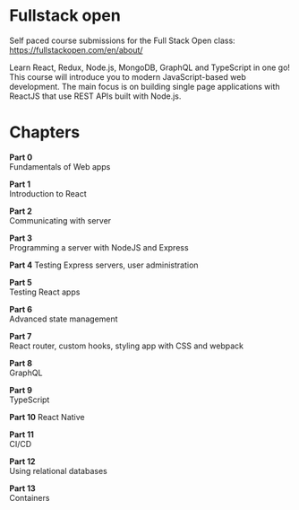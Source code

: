 # Fullstack open
Self paced course submissions for the Full Stack Open class: https://fullstackopen.com/en/about/

Learn React, Redux, Node.js, MongoDB, GraphQL and TypeScript in one go! This course will introduce you to modern JavaScript-based web development. The main focus is on building single page applications with ReactJS that use REST APIs built with Node.js.

# Chapters
**Part 0**  
Fundamentals of Web apps
  
**Part 1**  
Introduction to React

**Part 2**  
Communicating with server  

**Part 3**  
Programming a server with NodeJS and Express  

**Part 4**
Testing Express servers, user administration  

**Part 5**  
Testing React apps  

**Part 6**  
Advanced state management

**Part 7**  
React router, custom hooks, styling app with CSS and webpack

**Part 8**  
GraphQL

**Part 9**  
TypeScript

**Part 10**
React Native

**Part 11**  
CI/CD

**Part 12**  
Using relational databases

**Part 13**  
Containers 
